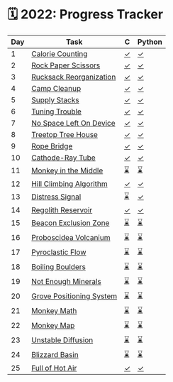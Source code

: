 # 🗓️ 2022: Progress Tracker

| Day | Task | C | Python |
| --- | ----- | - | ------ |
| 1   | [Calorie Counting](./day-01/README.md) | [&#10003;](./day-01/day-01.c) | [&#10003;](./day-01/day-01.py) |
| 2   | [Rock Paper Scissors](./day-02/README.md) | [&#10003;](./day-02/day-02.c) | [&#10003;](./day-02/day-02.py) |
| 3   | [Rucksack Reorganization](./day-03/README.md) | [&#10003;](./day-03/day-03.c) | [&#10003;](./day-03/day-03.py) |
| 4   | [Camp Cleanup](./day-04/README.md) | [&#10003;](./day-04/day-04.c) | [&#10003;](./day-04/day-04.py) |
| 5   | [Supply Stacks](./day-05/README.md) | [&#10003;](./day-05/day-05.c) | [&#10003;](./day-05/day-05.py) |
| 6   | [Tuning Trouble](./day-06/README.md) | [&#10003;](./day-06/day-06.c) | [&#10003;](./day-06/day-06.py) |
| 7   | [No Space Left On Device](./day-07/README.md) | [&#10003;](./day-07/day-07.c) | [&#10003;](./day-07/day-07.py) |
| 8   | [Treetop Tree House](./day-08/README.md) | [&#10003;](./day-08/day-08.c) | [&#10003;](./day-08/day-08.py) |
| 9   | [Rope Bridge](./day-09/README.md) | [&#10003;](./day-09/day-09.c) | [&#10003;](./day-09/day-09.py) |
| 10  | [Cathode-Ray Tube](./day-10/README.md) | [&#10003;](./day-10/day-10.c) | [&#10003;](./day-10/day-10.py) |
| 11  | [Monkey in the Middle](./day-11/README.md) | [&#x231B;](./day-11/day-11.c) | [&#x231B;](./day-11/day-11.py) |
| 12  | [Hill Climbing Algorithm](./day-12/README.md) | [&#10003;](./day-12/day-12.c) | [&#10003;](./day-12/day-12.py) |
| 13  | [Distress Signal](./day-13/README.md) | [&#x231B;](./day-13/day-13.c) | [&#10003;](./day-13/day-13.py) |
| 14  | [Regolith Reservoir](./day-14/README.md) | [&#10003;](./day-14/day-14.c) | [&#10003;](./day-14/day-14.py) |
| 15  | [Beacon Exclusion Zone](./day-15/README.md) | [&#x231B;](./day-15/day-15.c) | [&#x231B;](./day-15/day-15.py) |
| 16  | [Proboscidea Volcanium](./day-16/README.md) | [&#x231B;](./day-16/day-16.c) | [&#x231B;](./day-16/day-16.py) |
| 17  | [Pyroclastic Flow](./day-17/README.md) | [&#x231B;](./day-17/day-17.c) | [&#x231B;](./day-17/day-17.py) |
| 18  | [Boiling Boulders](./day-18/README.md) | [&#x231B;](./day-18/day-18.c) | [&#x231B;](./day-18/day-18.py) |
| 19  | [Not Enough Minerals](./day-19/README.md) | [&#x231B;](./day-19/day-19.c) | [&#x231B;](./day-19/day-19.py) |
| 20  | [Grove Positioning System](./day-20/README.md) | [&#x231B;](./day-20/day-20.c) | [&#x231B;](./day-20/day-20.py) |
| 21  | [Monkey Math](./day-21/README.md) | [&#x231B;](./day-21/day-21.c) | [&#x231B;](./day-21/day-21.py) |
| 22  | [Monkey Map](./day-22/README.md) | [&#x231B;](./day-22/day-22.c) | [&#x231B;](./day-22/day-22.py) |
| 23  | [Unstable Diffusion](./day-23/README.md) | [&#x231B;](./day-23/day-23.c) | [&#x231B;](./day-23/day-23.py) |
| 24  | [Blizzard Basin](./day-24/README.md) | [&#x231B;](./day-24/day-24.c) | [&#x231B;](./day-24/day-24.py) |
| 25  | [Full of Hot Air](./day-25/README.md) | [&#10003;](./day-25/day-25.c) | [&#10003;](./day-25/day-25.py) |
